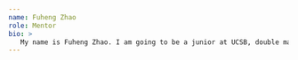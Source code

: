 ```yaml
---
name: Fuheng Zhao
role: Mentor
bio: >
   My name is Fuheng Zhao. I am going to be a junior at UCSB, double major in mathematical science and computer science. In this summer, I am working with Professor Atzberger in diffusion maps, a technique to perform dimension reduction.    I have taken CS 56 before with Professor Conrad and my legacy code project was the checkers game. Last summer, I interned at a local company in Beijing. During the internship, I learned about HTML and JavaScript and helped senior web programmer to create website pages.
---
```

